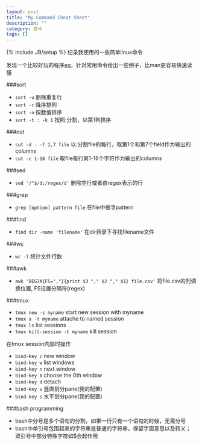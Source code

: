 ```yaml
---
layout: post
title: "My Command Cheat Sheet"
description: ""
category: 技术
tags: []
---
```

{% include JB/setup %}
纪录我使用的一些简单linux命令

发现一个比较好玩的程序[eg](https://github.com/srsudar/eg)，针对常用命令给出一些例子，比man更容易快速读懂

###sort 
+ `sort -u` 删除重复行
+ `sort -r` 降序排列
+ `sort -n` 按数值排序
+ `sort -t : -k 1` 按照:分割，以第1列排序 

###cut
+ `cut -d : -f 1,7 file` 以:分割file的每行，取第1个和第7个field作为输出的columns
+ `cut -c 1-16 file` 取file每行第1-16个字符作为输出的columns

###sed
+ `sed '/^$/d;/regex/d'` 删除空行或者由regex表示的行

###grep
+ `grep [option] pattern file` 在file中搜寻pattern

###find
+ `find dir -name 'filename'` 在dir目录下寻找filename文件

<!--more-->

###wc
+ `wc -l` 统计文件行数

###awk
+ `awk 'BEGIN{FS=","}{print $3 "," $2 "," $1} file.csv'` 将file.csv的列调换位置, FS设置分隔符(regex)

<!-- to add less tr -->

###tmux
+ `tmux new -s myname` start new session with myname
+ `tmux a -t myname` attache to named session
+ `tmux ls` list sessions
+ `tmux kill-session -t myname` kill session

在tmux session内部时操作

+ `bind-key c` new window
+ `bind-key w` list windows
+ `bind-key n` next window
+ `bind-key 0` choose the 0th window
+ `bind-key d` detach
+ `bind-key v` 竖直划分pane(我的配置)
+ `bind-key s` 水平划分pane(我的配置)

###bash programming
+ bash中分号是多个语句的分割，如果一行只有一个语句的时候，无需分号
+ bash中单引号包围起来的字符串是普通的字符串，保留字面意思以及转义；双引号中部分特殊字符如$会起作用
